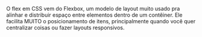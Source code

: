 
O flex em CSS vem do Flexbox, um modelo de layout muito usado pra alinhar e distribuir espaço entre elementos dentro de um contêiner. Ele facilita MUITO o posicionamento de itens, principalmente quando você quer centralizar coisas ou fazer layouts responsivos.
 
 
